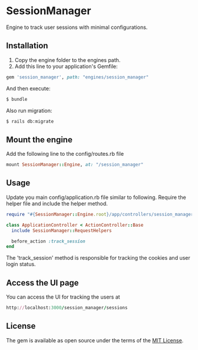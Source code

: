 # SessionManager
Engine to track user sessions with minimal configurations.

## Installation
1. Copy the engine folder to the engines path.
2. Add this line to your application's Gemfile:

```ruby
gem 'session_manager', path: "engines/session_manager"
```

And then execute:
```bash
$ bundle
```
Also run migration:
```bash
$ rails db:migrate
```

## Mount the engine
Add the following line to the config/routes.rb file
```ruby
mount SessionManager::Engine, at: "/session_manager"
```

## Usage
Update you main config/application.rb file similar to following. Require the helper file and include the helper method.
```ruby
require "#{SessionManager::Engine.root}/app/controllers/session_manager/concerns/request_helpers.rb"

class ApplicationController < ActionController::Base
  include SessionManager::RequestHelpers

  before_action :track_session
end
```
The 'track_session' method is responsible for tracking the cookies and user login status.


## Access the UI page
You can access the UI for tracking the users at
```ruby
http://localhost:3000/session_manager/sessions
```



## License
The gem is available as open source under the terms of the [MIT License](https://opensource.org/licenses/MIT).

